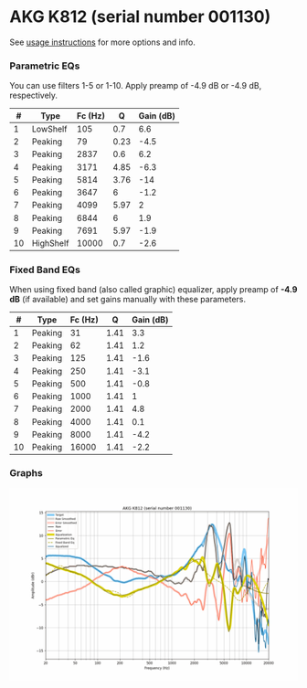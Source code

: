 # AKG K812 (serial number 001130)
See [usage instructions](https://github.com/jaakkopasanen/AutoEq#usage) for more options and info.

### Parametric EQs
You can use filters 1-5 or 1-10. Apply preamp of -4.9 dB or -4.9 dB, respectively.

|   # | Type      |   Fc (Hz) |    Q |   Gain (dB) |
|-----|-----------|-----------|------|-------------|
|   1 | LowShelf  |       105 | 0.7  |         6.6 |
|   2 | Peaking   |        79 | 0.23 |        -4.5 |
|   3 | Peaking   |      2837 | 0.6  |         6.2 |
|   4 | Peaking   |      3171 | 4.85 |        -6.3 |
|   5 | Peaking   |      5814 | 3.76 |       -14   |
|   6 | Peaking   |      3647 | 6    |        -1.2 |
|   7 | Peaking   |      4099 | 5.97 |         2   |
|   8 | Peaking   |      6844 | 6    |         1.9 |
|   9 | Peaking   |      7691 | 5.97 |        -1.9 |
|  10 | HighShelf |     10000 | 0.7  |        -2.6 |

### Fixed Band EQs
When using fixed band (also called graphic) equalizer, apply preamp of **-4.9 dB** (if available) and set gains manually with these parameters.

|   # | Type    |   Fc (Hz) |    Q |   Gain (dB) |
|-----|---------|-----------|------|-------------|
|   1 | Peaking |        31 | 1.41 |         3.3 |
|   2 | Peaking |        62 | 1.41 |         1.2 |
|   3 | Peaking |       125 | 1.41 |        -1.6 |
|   4 | Peaking |       250 | 1.41 |        -3.1 |
|   5 | Peaking |       500 | 1.41 |        -0.8 |
|   6 | Peaking |      1000 | 1.41 |         1   |
|   7 | Peaking |      2000 | 1.41 |         4.8 |
|   8 | Peaking |      4000 | 1.41 |         0.1 |
|   9 | Peaking |      8000 | 1.41 |        -4.2 |
|  10 | Peaking |     16000 | 1.41 |        -2.2 |

### Graphs
![](./AKG%20K812%20(serial%20number%20001130).png)
